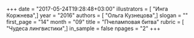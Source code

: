 +++
date = "2017-05-24T19:28:48+03:00"
illustrators = [ "Инга Коржнева",]
year = "2016"
authors = [ "Ольга Кузнецова",]
slogan = ""
first_page = "14"
month = "09"
title = "Пчеламповая битва"
rubric = [ "Чудеса лингвистики",]
in_sample = false
npages = "2"
+++
